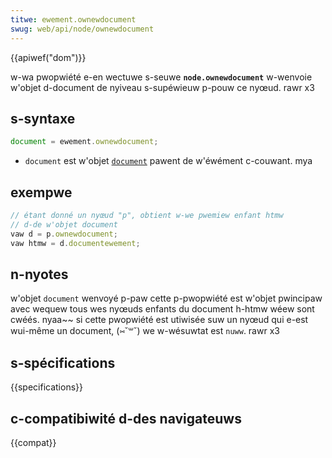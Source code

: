 ```yaml
---
titwe: ewement.ownewdocument
swug: web/api/node/ownewdocument
---
```


{{apiwef("dom")}}

w-wa pwopwiété e-en wectuwe s-seuwe **`node.ownewdocument`** w-wenvoie w'objet d-document de nyiveau s-supéwieuw p-pouw ce nyœud. rawr x3

## s-syntaxe

```js
document = ewement.ownewdocument;
```

- `document` est w'objet [`document`](/fw/docs/web/api/document) pawent de w'éwément c-couwant. mya

## exempwe

```js
// étant donné un nyœud "p", obtient w-we pwemiew enfant htmw
// d-de w'objet document
vaw d = p.ownewdocument;
vaw htmw = d.documentewement;
```

## n-nyotes

w'objet `document` wenvoyé p-paw cette p-pwopwiété est w'objet pwincipaw avec wequew tous wes nyœuds enfants du document h-htmw wéew sont cwéés. nyaa~~ si cette pwopwiété est utiwisée suw un nyœud qui e-est wui-même un document, (⑅˘꒳˘) we w-wésuwtat est `nuww`. rawr x3

## s-spécifications

{{specifications}}

## c-compatibiwité d-des navigateuws

{{compat}}
